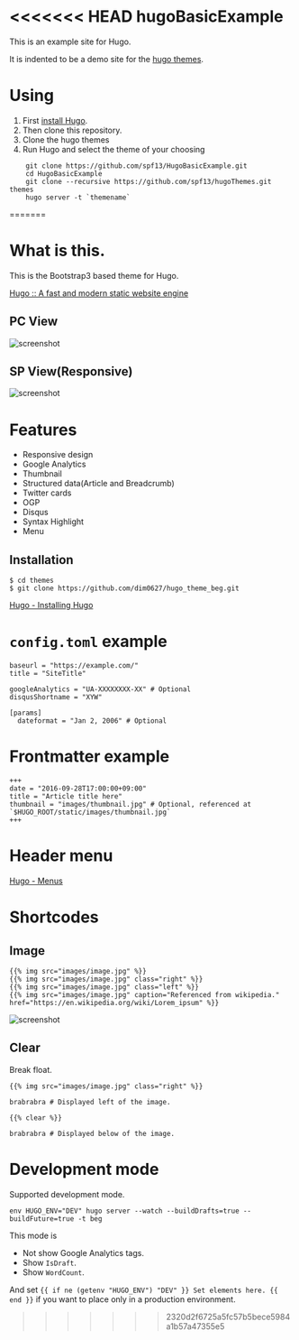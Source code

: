 <<<<<<< HEAD
hugoBasicExample
==========

This is an example site for Hugo.

It is indented to be a demo site for the [hugo themes](http://github.com/spf13/hugoThemes).


# Using

1. First [install Hugo](http://hugo.spf13.com/overview/installing).
2. Then clone this repository.
3. Clone the hugo themes
4. Run Hugo and select the theme of your choosing


```
    git clone https://github.com/spf13/HugoBasicExample.git
    cd HugoBasicExample
    git clone --recursive https://github.com/spf13/hugoThemes.git themes
    hugo server -t `themename`
```
=======
# What is this.

This is the Bootstrap3 based theme for Hugo.

[Hugo :: A fast and modern static website engine](https://gohugo.io/)

## PC View

![screenshot](https://raw.githubusercontent.com/dim0627/hugo_theme_beg/master/images/screenshot.png)

## SP View(Responsive)

![screenshot](https://raw.githubusercontent.com/dim0627/hugo_theme_beg/master/images/responsive.png)

# Features

* Responsive design
* Google Analytics
* Thumbnail
* Structured data(Article and Breadcrumb)
* Twitter cards
* OGP
* Disqus
* Syntax Highlight
* Menu

## Installation

```
$ cd themes
$ git clone https://github.com/dim0627/hugo_theme_beg.git
```

[Hugo \- Installing Hugo](http://gohugo.io/overview/installing/)

# `config.toml` example

```
baseurl = "https://example.com/"
title = "SiteTitle"

googleAnalytics = "UA-XXXXXXXX-XX" # Optional
disqusShortname = "XYW"

[params]
  dateformat = "Jan 2, 2006" # Optional
```

# Frontmatter example

```
+++
date = "2016-09-28T17:00:00+09:00"
title = "Article title here"
thumbnail = "images/thumbnail.jpg" # Optional, referenced at `$HUGO_ROOT/static/images/thumbnail.jpg`
+++
```

# Header menu

[Hugo \- Menus](https://gohugo.io/extras/menus/)

# Shortcodes

## Image

```
{{% img src="images/image.jpg" %}}
{{% img src="images/image.jpg" class="right" %}}
{{% img src="images/image.jpg" class="left" %}}
{{% img src="images/image.jpg" caption="Referenced from wikipedia." href="https://en.wikipedia.org/wiki/Lorem_ipsum" %}}
```

![screenshot](https://raw.githubusercontent.com/dim0627/hugo_theme_beg/master/images/include-images.png)

## Clear

Break float.

```
{{% img src="images/image.jpg" class="right" %}}

brabrabra # Displayed left of the image.

{{% clear %}}

brabrabra # Displayed below of the image.
```

# Development mode

Supported development mode.

```
env HUGO_ENV="DEV" hugo server --watch --buildDrafts=true --buildFuture=true -t beg
```

This mode is

* Not show Google Analytics tags.
* Show `IsDraft`.
* Show `WordCount`.

And set `{{ if ne (getenv "HUGO_ENV") "DEV" }} Set elements here. {{ end }}` if you want to place only in a production environment.

>>>>>>> 2320d2f6725a5fc57b5bece5984a1b57a47355e5
